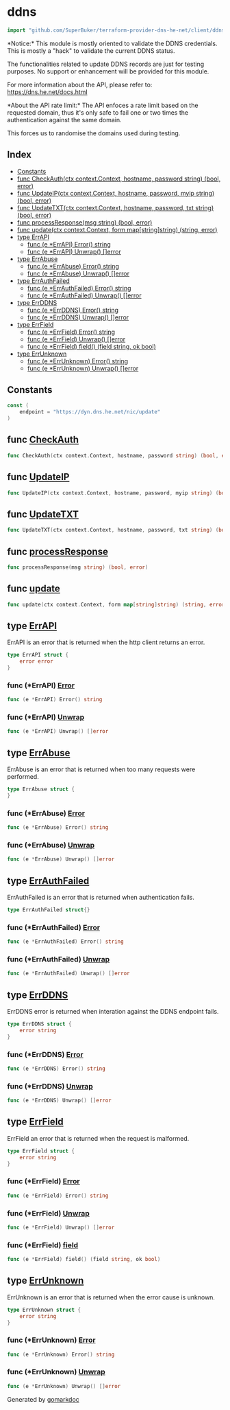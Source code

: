 <!-- Code generated by gomarkdoc. DO NOT EDIT -->

# ddns

```go
import "github.com/SuperBuker/terraform-provider-dns-he-net/client/ddns"
```

\*Notice:\* This module is mostly oriented to validate the DDNS credentials. This is mostly a "hack" to validate the current DDNS status.

The functionalities related to update DDNS records are just for testing purposes. No support or enhancement will be provided for this module.

For more information about the API, please refer to: https://dns.he.net/docs.html

\*About the API rate limit:\* The API enfoces a rate limit based on the requested domain, thus it's only safe to fail one or two times the authentication against the same domain.

This forces us to randomise the domains used during testing.

## Index

- [Constants](<#constants>)
- [func CheckAuth(ctx context.Context, hostname, password string) (bool, error)](<#func-checkauth>)
- [func UpdateIP(ctx context.Context, hostname, password, myip string) (bool, error)](<#func-updateip>)
- [func UpdateTXT(ctx context.Context, hostname, password, txt string) (bool, error)](<#func-updatetxt>)
- [func processResponse(msg string) (bool, error)](<#func-processresponse>)
- [func update(ctx context.Context, form map[string]string) (string, error)](<#func-update>)
- [type ErrAPI](<#type-errapi>)
  - [func (e *ErrAPI) Error() string](<#func-errapi-error>)
  - [func (e *ErrAPI) Unwrap() []error](<#func-errapi-unwrap>)
- [type ErrAbuse](<#type-errabuse>)
  - [func (e *ErrAbuse) Error() string](<#func-errabuse-error>)
  - [func (e *ErrAbuse) Unwrap() []error](<#func-errabuse-unwrap>)
- [type ErrAuthFailed](<#type-errauthfailed>)
  - [func (e *ErrAuthFailed) Error() string](<#func-errauthfailed-error>)
  - [func (e *ErrAuthFailed) Unwrap() []error](<#func-errauthfailed-unwrap>)
- [type ErrDDNS](<#type-errddns>)
  - [func (e *ErrDDNS) Error() string](<#func-errddns-error>)
  - [func (e *ErrDDNS) Unwrap() []error](<#func-errddns-unwrap>)
- [type ErrField](<#type-errfield>)
  - [func (e *ErrField) Error() string](<#func-errfield-error>)
  - [func (e *ErrField) Unwrap() []error](<#func-errfield-unwrap>)
  - [func (e *ErrField) field() (field string, ok bool)](<#func-errfield-field>)
- [type ErrUnknown](<#type-errunknown>)
  - [func (e *ErrUnknown) Error() string](<#func-errunknown-error>)
  - [func (e *ErrUnknown) Unwrap() []error](<#func-errunknown-unwrap>)


## Constants

```go
const (
    endpoint = "https://dyn.dns.he.net/nic/update"
)
```

## func [CheckAuth](<https://github.com/SuperBuker/terraform-provider-dns-he-net/tree/master/client/ddns/blob/master/client/ddns/ddns.go#L80>)

```go
func CheckAuth(ctx context.Context, hostname, password string) (bool, error)
```

## func [UpdateIP](<https://github.com/SuperBuker/terraform-provider-dns-he-net/tree/master/client/ddns/blob/master/client/ddns/ddns.go#L48>)

```go
func UpdateIP(ctx context.Context, hostname, password, myip string) (bool, error)
```

## func [UpdateTXT](<https://github.com/SuperBuker/terraform-provider-dns-he-net/tree/master/client/ddns/blob/master/client/ddns/ddns.go#L64>)

```go
func UpdateTXT(ctx context.Context, hostname, password, txt string) (bool, error)
```

## func [processResponse](<https://github.com/SuperBuker/terraform-provider-dns-he-net/tree/master/client/ddns/blob/master/client/ddns/ddns.go#L29>)

```go
func processResponse(msg string) (bool, error)
```

## func [update](<https://github.com/SuperBuker/terraform-provider-dns-he-net/tree/master/client/ddns/blob/master/client/ddns/ddns.go#L15>)

```go
func update(ctx context.Context, form map[string]string) (string, error)
```

## type [ErrAPI](<https://github.com/SuperBuker/terraform-provider-dns-he-net/tree/master/client/ddns/blob/master/client/ddns/errors.go#L78-L80>)

ErrAPI is an error that is returned when the http client returns an error.

```go
type ErrAPI struct {
    error error
}
```

### func \(\*ErrAPI\) [Error](<https://github.com/SuperBuker/terraform-provider-dns-he-net/tree/master/client/ddns/blob/master/client/ddns/errors.go#L82>)

```go
func (e *ErrAPI) Error() string
```

### func \(\*ErrAPI\) [Unwrap](<https://github.com/SuperBuker/terraform-provider-dns-he-net/tree/master/client/ddns/blob/master/client/ddns/errors.go#L86>)

```go
func (e *ErrAPI) Unwrap() []error
```

## type [ErrAbuse](<https://github.com/SuperBuker/terraform-provider-dns-he-net/tree/master/client/ddns/blob/master/client/ddns/errors.go#L34-L35>)

ErrAbuse is an error that is returned when too many requests were performed.

```go
type ErrAbuse struct {
}
```

### func \(\*ErrAbuse\) [Error](<https://github.com/SuperBuker/terraform-provider-dns-he-net/tree/master/client/ddns/blob/master/client/ddns/errors.go#L37>)

```go
func (e *ErrAbuse) Error() string
```

### func \(\*ErrAbuse\) [Unwrap](<https://github.com/SuperBuker/terraform-provider-dns-he-net/tree/master/client/ddns/blob/master/client/ddns/errors.go#L41>)

```go
func (e *ErrAbuse) Unwrap() []error
```

## type [ErrAuthFailed](<https://github.com/SuperBuker/terraform-provider-dns-he-net/tree/master/client/ddns/blob/master/client/ddns/errors.go#L21>)

ErrAuthFailed is an error that is returned when authentication fails.

```go
type ErrAuthFailed struct{}
```

### func \(\*ErrAuthFailed\) [Error](<https://github.com/SuperBuker/terraform-provider-dns-he-net/tree/master/client/ddns/blob/master/client/ddns/errors.go#L23>)

```go
func (e *ErrAuthFailed) Error() string
```

### func \(\*ErrAuthFailed\) [Unwrap](<https://github.com/SuperBuker/terraform-provider-dns-he-net/tree/master/client/ddns/blob/master/client/ddns/errors.go#L27>)

```go
func (e *ErrAuthFailed) Unwrap() []error
```

## type [ErrDDNS](<https://github.com/SuperBuker/terraform-provider-dns-he-net/tree/master/client/ddns/blob/master/client/ddns/errors.go#L8-L10>)

ErrDDNS error is returned when interation against the DDNS endpoint fails.

```go
type ErrDDNS struct {
    error string
}
```

### func \(\*ErrDDNS\) [Error](<https://github.com/SuperBuker/terraform-provider-dns-he-net/tree/master/client/ddns/blob/master/client/ddns/errors.go#L12>)

```go
func (e *ErrDDNS) Error() string
```

### func \(\*ErrDDNS\) [Unwrap](<https://github.com/SuperBuker/terraform-provider-dns-he-net/tree/master/client/ddns/blob/master/client/ddns/errors.go#L16>)

```go
func (e *ErrDDNS) Unwrap() []error
```

## type [ErrField](<https://github.com/SuperBuker/terraform-provider-dns-he-net/tree/master/client/ddns/blob/master/client/ddns/errors.go#L48-L50>)

ErrField an error that is returned when the request is malformed.

```go
type ErrField struct {
    error string
}
```

### func \(\*ErrField\) [Error](<https://github.com/SuperBuker/terraform-provider-dns-he-net/tree/master/client/ddns/blob/master/client/ddns/errors.go#L63>)

```go
func (e *ErrField) Error() string
```

### func \(\*ErrField\) [Unwrap](<https://github.com/SuperBuker/terraform-provider-dns-he-net/tree/master/client/ddns/blob/master/client/ddns/errors.go#L71>)

```go
func (e *ErrField) Unwrap() []error
```

### func \(\*ErrField\) [field](<https://github.com/SuperBuker/terraform-provider-dns-he-net/tree/master/client/ddns/blob/master/client/ddns/errors.go#L52>)

```go
func (e *ErrField) field() (field string, ok bool)
```

## type [ErrUnknown](<https://github.com/SuperBuker/terraform-provider-dns-he-net/tree/master/client/ddns/blob/master/client/ddns/errors.go#L94-L96>)

ErrUnknown is an error that is returned when the error cause is unknown.

```go
type ErrUnknown struct {
    error string
}
```

### func \(\*ErrUnknown\) [Error](<https://github.com/SuperBuker/terraform-provider-dns-he-net/tree/master/client/ddns/blob/master/client/ddns/errors.go#L98>)

```go
func (e *ErrUnknown) Error() string
```

### func \(\*ErrUnknown\) [Unwrap](<https://github.com/SuperBuker/terraform-provider-dns-he-net/tree/master/client/ddns/blob/master/client/ddns/errors.go#L102>)

```go
func (e *ErrUnknown) Unwrap() []error
```



Generated by [gomarkdoc](<https://github.com/princjef/gomarkdoc>)
